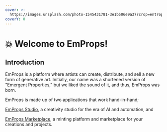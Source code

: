 ```yaml
---
cover: >-
  https://images.unsplash.com/photo-1545431781-3e1b506e9a37?crop=entropy&cs=srgb&fm=jpg&ixid=M3wxOTcwMjR8MHwxfHNlYXJjaHw0fHxyYWluYm93fGVufDB8fHx8MTcxODAzODYyNHww&ixlib=rb-4.0.3&q=85
coverY: 0
---
```


# 💥 Welcome to EmProps!

## Introduction

EmProps is a platform where artists can create, distribute, and sell a new form of generative art. Initially, our name was a shortened version of "Emergent Properties," but we liked the sound of it, and thus, EmProps was born.



EmProps is made up of two applications that work hand-in-hand;

[EmProps Studio](docs-v2/emprops-studio/), a creativity studio for the era of AI and automation, and

[EmProps Marketplace](docs-v2/emprops-marketplace.md), a minting platform and marketplace for your creations and projects.

